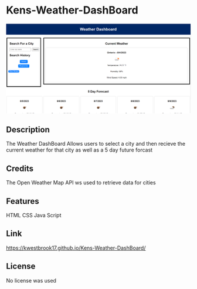# Kens-Weather-DashBoard
![Alt text](image.png)
## Description

The Weather DashBoard Allows users to select a city and then recieve the current weather for that city as well as a 5 day future forcast

## Credits

The Open Weather Map API ws used to retrieve data for cities

## Features 
HTML
CSS
Java Script

## Link
https://kwestbrook17.github.io/Kens-Weather-DashBoard/

## License
No license was used



